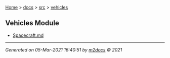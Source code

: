 [Home](../../index.md) > [docs](../../docs_index.md) > [src](../src_index.md) > [vehicles](vehicles_index.md)  

## Vehicles Module

- [Spacecraft.md](Spacecraft.md)

***

*Generated on 05-Mar-2021 16:40:51 by [m2docs](https://github.com/crgnam-research/m2docs) © 2021*
